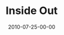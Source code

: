 ---
layout: message
category: message
series: "Kingdom Come"
title: "Inside Out"
date: 2010-07-25-00-00
message_id: 630
sc-permalink-url: "http://soundcloud.com/crdschurch/inside-out"
audio: "http://s3.amazonaws.com/crossroads-media/messages/audio/KingdomCome03.mp3"
audio-duration: "35:55"
program: "http://s3.amazonaws.com/crossroads-media/documents/07_24-25_10Program.pdf"
description: "Chuck Mingo talks about hope and the Kingdom of God."
video: "http://s3.amazonaws.com/crossroads-media/messages/video/KingdomCome03.mp4"
video-duration: "36:00"
yt-video-id: ""
video-image: "http://s3.amazonaws.com/crossroads-media/images/KingdomCome03_still.jpg"
tag: 
 - mingo
 - hope
 - healing
 - kingdom
 - program
explicit: false
---